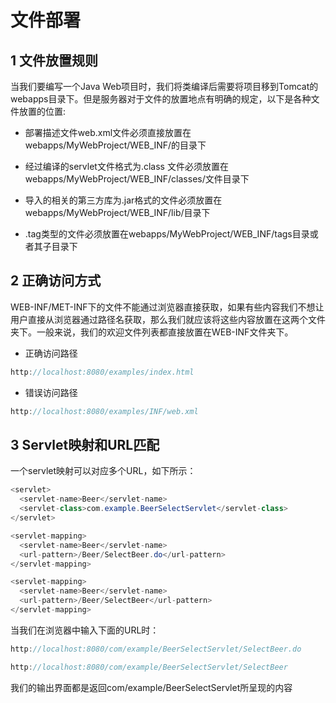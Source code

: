 # 文件部署
## 1 文件放置规则
当我们要编写一个Java Web项目时，我们将类编译后需要将项目移到Tomcat的webapps目录下。但是服务器对于文件的放置地点有明确的规定，以下是各种文件放置的位置:  

* 部署描述文件web.xml文件必须直接放置在webapps/MyWebProject/WEB_INF/的目录下

* 经过编译的servlet文件格式为.class 文件必须放置在webapps/MyWebProject/WEB_INF/classes/文件目录下

* 导入的相关的第三方库为.jar格式的文件必须放置在webapps/MyWebProject/WEB_INF/lib/目录下

* .tag类型的文件必须放置在webapps/MyWebProject/WEB_INF/tags目录或者其子目录下

## 2 正确访问方式
WEB-INF/MET-INF下的文件不能通过浏览器直接获取，如果有些内容我们不想让用户直接从浏览器通过路径名获取，那么我们就应该将这些内容放置在这两个文件夹下。一般来说，我们的欢迎文件列表<welcome-file-list></welcome-file-list>都直接放置在WEB-INF文件夹下。  
* 正确访问路径
```Java
http://localhost:8080/examples/index.html
```
* 错误访问路径
```Java
http://localhost:8080/examples/INF/web.xml
```
## 3 Servlet映射和URL匹配
一个servlet映射可以对应多个URL，如下所示：

```Java
<servlet>
  <servlet-name>Beer</servlet-name>
  <servlet-class>com.example.BeerSelectServlet</servlet-class>
</servlet>

<servlet-mapping>
  <servlet-name>Beer</servlet-name>
  <url-pattern>/Beer/SelectBeer.do</url-pattern>
</servlet-mapping>

<servlet-mapping>
  <servlet-name>Beer</servlet-name>
  <url-pattern>/Beer/SelectBeer</url-pattern>
</servlet-mapping>
```
当我们在浏览器中输入下面的URL时：
```Java
http://localhost:8080/com/example/BeerSelectServlet/SelectBeer.do
```
```Java
http://localhost:8080/com/example/BeerSelectServlet/SelectBeer
```
我们的输出界面都是返回com/example/BeerSelectServlet所呈现的内容


